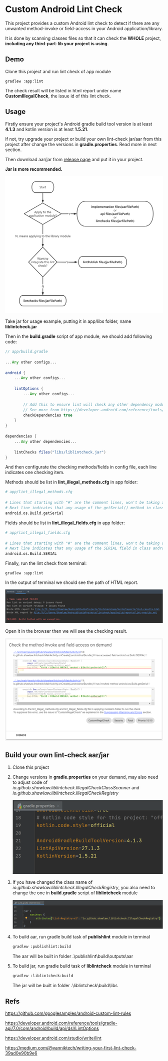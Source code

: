 # Custom Android Lint Check

This project provides a custom Android lint check to detect if there are any unwanted method-invoke or field-access in your Android application/library.

It is done by scanning classes files so that it can check the **WHOLE** project, **including any third-part-lib your project is using**.



## Demo

Clone this project and run lint check of app module

```
gradlew :app:lint
```

The check result will be listed in html report under name **CustomIllegalCheck**, the issue id of this lint check.



## Usage

Firstly ensure your project's Android gradle build tool version is at least **4.1.3** and kotlin version is at least **1.5.21**.

If not, try upgrade your project or build your own lint-check jar/aar from this project after change the versions in **gradle.properties**. Read more in next section.

Then download aar/jar from [release page](https://github.com/Shawlaw/CustomLintCheck/releases) and put it in your project.

**Jar is more recommended.**

![](./doc_assets/choose_aar_or_jar.png)



Take jar for usage example, putting it in app/libs folder, name **liblintcheck.jar**

Then in the **build.gradle** script of app module, we should add following code:

```groovy
// app/build.gradle

...Any other configs...

android {
    ...Any other configs...

    lintOptions {
        ...Any other configs...

        // Add this to ensure lint will check any other dependency modules
        // See more from https://developer.android.com/reference/tools/gradle-api/7.0/com/android/build/api/dsl/LintOptions
        checkDependencies true
    }
}

dependencies {
    ...Any other dependencies...

    lintChecks files("libs/liblintcheck.jar")
}
```

And then configurate the checking methods/fields in config file, each line indicates one checking item.

Methods should be list in **lint_illegal_methods.cfg** in app folder:

```bash
# app/lint_illegal_methods.cfg

# Lines that starting with "#" are the comment lines, won't be taking as checking item. Other lines indicate one checking item each.
# Next line indicates that any usage of the getSerial() method in class android.os.Build should be detected
android.os.Build.getSerial
```

Fields should be list in **lint_illegal_fields.cfg** in app folder:

```bash
# app/lint_illegal_fields.cfg

# Lines that starting with "#" are the comment lines, won't be taking as checking item. Other lines indicate one checking item each.
# Next line indicates that any usage of the SERIAL field in class android.os.Build should be detected
android.os.Build.SERIAL
```

Finally, run the lint check from terminal:

```
gradlew :app:lint
```

In the output of terminal we should see the path of HTML report.

![](./doc_assets/terminal_output.png)

Open it in the browser then we will see the checking result.

![](./doc_assets/report_detail.png)



## Build your own lint-check aar/jar

1. Clone this project

2. Change versions in **gradle.properties** on your demand, may also need to adjust code of *io.github.shawlaw.liblintcheck.IllegalCheckClassScanner* and *io.github.shawlaw.liblintcheck.IllegalCheckRegistry*

   ![](./doc_assets/gradle_properties_versions.png)

3. If you have changed the class name of *io.github.shawlaw.liblintcheck.IllegalCheckRegistry*, you also need to change the one in **build.gradle** script of **liblintcheck** module

   ![](./doc_assets/lint_registry.png)

4. To build aar, run gradle build task of **publishlint** module in terminal

   ```bash
   gradlew :publishlint:build
   ```

   The aar will be built in folder .\publishlint\build\outputs\aar

5. To build jar, run gradle build task of **liblintcheck** module in terminal

   ```bash
   gradlew :liblintcheck:build
   ```

   The jar will be built in folder .\liblintcheck\build\libs



## Refs

https://github.com/googlesamples/android-custom-lint-rules

https://developer.android.com/reference/tools/gradle-api/7.0/com/android/build/api/dsl/LintOptions

https://developer.android.com/studio/write/lint

https://medium.com/@vanniktech/writing-your-first-lint-check-39ad0e90b9e6